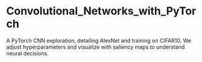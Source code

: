 # Convolutional_Networks_with_PyTorch
A PyTorch CNN exploration, detailing AlexNet and training on CIFAR10. We adjust hyperparameters and visualize with saliency maps to understand neural decisions.

